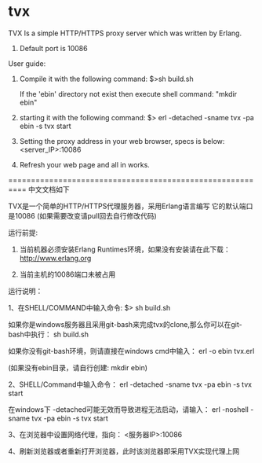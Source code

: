 # tvx

TVX Is a simple HTTP/HTTPS proxy server which was written by Erlang.

1. Default port is 10086


User guide:
1. Compile it with the following command:
   $>sh build.sh

   If the 'ebin' directory not exist then execute shell command: "mkdir ebin"


2.  starting it with the following command:
$>  erl -detached -sname tvx -pa ebin -s tvx start


3. Setting the proxy address in your web browser, specs is below:
   <server_IP>:10086


4. Refresh your web page and all in works.

==========================================================
    中文文档如下


TVX是一个简单的HTTP/HTTPS代理服务器，采用Erlang语言编写
它的默认端口是10086 (如果需要改变请pull回去自行修改代码)


运行前提:


1. 当前机器必须安装Erlang Runtimes环境，如果没有安装请在此下载：
   http://www.erlang.org


2. 当前主机的10086端口未被占用


运行说明：


1、在SHELL/COMMAND中输入命令:
   $> sh build.sh

   如果你是windows服务器且采用git-bash来完成tvx的clone,那么你可以在git-bash中执行： sh build.sh

   如果你没有git-bash环境，则请直接在windows cmd中输入： erl -o ebin tvx.erl 

   (如果没有ebin目录，请自行创建: mkdir ebin)


2、SHELL/Command中输入命令： 
   erl -detached -sname tvx -pa ebin -s tvx start

 在windows下 -detached可能无效而导致进程无法启动，请输入： 
   erl -noshell -sname tvx -pa ebin -s tvx start 


3、在浏览器中设置网络代理，指向： <服务器IP>:10086



4、刷新浏览器或者重新打开浏览器，此时该浏览器即采用TVX实现代理上网
